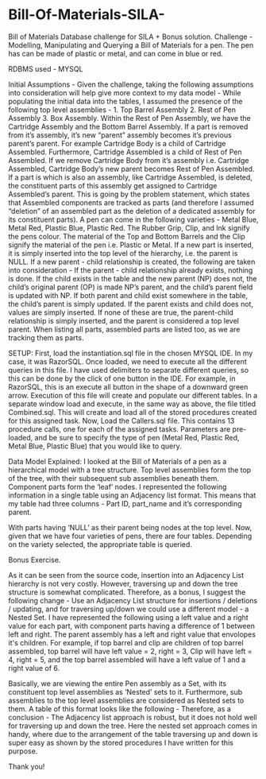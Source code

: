 # Bill-Of-Materials-SILA-
Bill of Materials Database challenge for SILA + Bonus solution. 
Challenge - Modelling, Manipulating and Querying a Bill of Materials for a pen. The pen has can be made of plastic or metal, and can come in blue or red.  

RDBMS used - MYSQL

Initial Assumptions - Given the challenge, taking the following assumptions into consideration will help give more context to my data model - 
While populating the initial data into the tables, I assumed the presence of the following top level assemblies  -  1. Top Barrel Assembly  2. Rest of Pen Assembly 3. Box Assembly. 
Within the Rest of Pen Assembly, we have the Cartridge Assembly and the Bottom Barrel Assembly. 
If a part is removed from it’s assembly, it’s new “parent” assembly becomes it’s previous parent’s parent. For example Cartridge Body is a child of Cartridge Assembled. Furthermore, Cartridge Assembled is a child of Rest of Pen Assembled. If we remove Cartridge Body from it’s assembly i.e. Cartridge Assembled, Cartridge Body’s new parent becomes Rest of Pen Assembled. 
If a part is which is also an assembly, like Cartridge Assembled, is deleted, the constituent parts of this assembly get assigned to Cartridge Assembled’s parent. This is going by the problem statement, which states that Assembled components are tracked as parts (and therefore I assumed “deletion” of an assembled part as the deletion of a dedicated assembly for its constituent parts).
A pen can come in the following varieties - Metal Blue, Metal Red, Plastic Blue, Plastic Red. 
The Rubber Grip, Clip, and Ink signify the pens colour.
The material of the Top and Bottom Barrels and the Clip signify the material of the pen i.e. Plastic or Metal. 
If a new part is inserted, it is simply inserted into the top level of the hierarchy, i.e. the parent is NULL.
If a new parent - child relationship is created, the following are taken into consideration -
If the parent - child relationship already exists, nothing is done. 
If the child exists in the table and the new parent (NP) does not, the child’s original parent (OP) is made NP’s parent, and the child’s parent field is updated with NP.
If both parent and child exist somewhere in the table, the child’s parent is simply updated. 
If the parent exists and child does not, values are simply inserted. 
If none of these are true, the parent-child relationship is simply inserted, and the parent is considered a top level parent. 
When listing all parts, assembled parts are listed too, as we are tracking them as parts.



SETUP:
First, load the instantiation.sql file in the chosen MYSQL IDE. In my case, it was RazorSQL. Once loaded, we need to execute all the different queries in this file. I have used delimiters to separate different queries, so this can be done by the click of one button in the IDE. For example, in RazorSQL, this is an execute all button in the shape of a downward green arrow. Execution of this file will create and populate our different tables. 
In a separate window load and execute, in the same way as above, the file titled Combined.sql. This will create and load all of the stored procedures created for this assigned task. 
Now, Load the Callers.sql file. This contains 13 procedure calls, one for each of the assigned tasks. Parameters are pre-loaded, and be sure to specify the type of pen (Metal Red, Plastic Red, Metal Blue, Plastic Blue) that you would like to query. 

Data Model Explained: I looked at the Bill of Materials of a pen as a hierarchical model with a tree structure. Top level assemblies form the top of the tree, with their subsequent sub assemblies beneath them. Component parts form the ‘leaf’ nodes. I represented the following information in a single table using an Adjacency list format. This means that my table had three columns - Part ID, part_name and it’s corresponding parent.


With parts having ‘NULL’ as their parent being nodes at the top level. Now, given that we have four varieties of pens, there are four tables. Depending on the variety selected, the appropriate table is queried.


Bonus Exercise. 

As it can be seen from the source code, insertion into an Adjacency List hierarchy is not very costly. However, traversing up and down the tree structure is somewhat complicated. Therefore, as a bonus, I suggest the following change - Use an Adjacency List structure for insertions / deletions / updating, and for traversing up/down we could use a different model - a Nested Set. I have represented the following using a left value and a right value for each part, with component parts having a difference of 1 between left and right. The parent assembly has a left and right value that envolopes it's children. For example, if top barrel and clip are children of top barrel assembled, top barrel will have left value = 2, right = 3, Clip will have left = 4, right = 5, and the top barrel assembled will have a left value of 1 and a right value of 6.

Basically, we are viewing the entire Pen assembly as a Set, with its constituent top level assemblies as ‘Nested’ sets to it. Furthermore, sub assemblies to the top level assemblies are considered as Nested sets to them. A table of this format looks like the following - 
Therefore, as a conclusion - The Adjacency list approach is robust, but it does not hold well for traversing up and down the tree. Here the nested set approach comes in handy, where due to the arrangement of the table traversing up and down is super easy as shown by the stored procedures I have written for this purpose. 

Thank you! 
